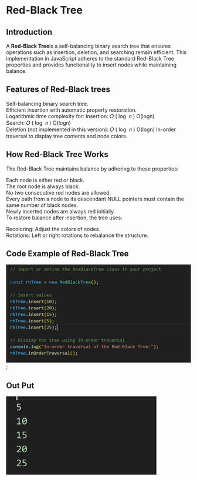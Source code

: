# Red-Black Tree 
## Introduction
A **Red-Black Tree**is a self-balancing binary search tree that ensures operations such as insertion, deletion, and searching remain efficient. This implementation in JavaScript adheres to the standard Red-Black Tree properties and provides functionality to insert nodes while maintaining balance.<br>

## Features of Red-Black trees
Self-balancing binary search tree.<br>
Efficient insertion with automatic property restoration.<br>
Logarithmic time complexity for:
Insertion: 
𝑂
(
log
⁡
𝑛
)
O(logn)<br>
Search: 
𝑂
(
log
⁡
𝑛
)
O(logn)<br>
Deletion (not implemented in this version): 
𝑂
(
log
⁡
𝑛
)
O(logn)
In-order traversal to display tree contents and node colors.<br>
## How Red-Black Tree Works
The Red-Black Tree maintains balance by adhering to these properties:

Each node is either red or black.<br>
The root node is always black.<br>
No two consecutive red nodes are allowed.<br>
Every path from a node to its descendant NULL pointers must contain the same number of black nodes.<br>
Newly inserted nodes are always red initially.<br>
To restore balance after insertion, the tree uses:<br>

Recoloring: Adjust the colors of nodes.<br>
Rotations: Left or right rotations to rebalance the structure.

## Code Example of Red-Black Tree
![code example](/assets/red-black%20trees.PNG);

## Out Put
![output](/assets/output.PNG)